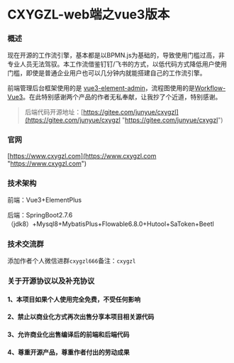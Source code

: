 # CXYGZL-web端之vue3版本
### 概述
现在开源的工作流引擎，基本都是以BPMN.js为基础的，导致使用门槛过高，非专业人员无法驾驭。本工作流借鉴钉钉/飞书的方式，以低代码方式降低用户使用门槛，即使是普通企业用户也可以几分钟内就能搭建自己的工作流引擎。


前端管理后台框架使用的是 [vue3-element-admin](https://gitee.com/youlaiorg/vue3-element-admin "vue3-element-admin")，流程图使用的是[Workflow-Vue3](https://github.com/StavinLi/Workflow-Vue3 "Workflow-Vue3")。在此特别感谢两个产品的作者无私奉献，让我抄了个近道，特别感谢。

> 后端代码开源地址：[https://gitee.com/junyue/cxygzl](https://gitee.com/junyue/cxygzl "https://gitee.com/junyue/cxygzl")

### 官网

[https://www.cxygzl.com](https://www.cxygzl.com "https://www.cxygzl.com")


### 技术架构
前端：Vue3+ElementPlus

后端：SpringBoot2.7.6（jdk8）+Mysql8+MybatisPlus+Flowable6.8.0+Hutool+SaToken+Beetl

### 技术交流群

添加作者个人微信进群`cxygzl666`备注：`cxygzl`

### 关于开源协议以及补充协议

#### 1、本项目如果个人使用完全免费，不受任何影响
#### 2、禁止以商业化方式再次出售分享本项目相关源代码
#### 3、允许商业化出售编译后的前端和后端代码
#### 4、尊重开源产品，尊重作者付出的劳动成果



